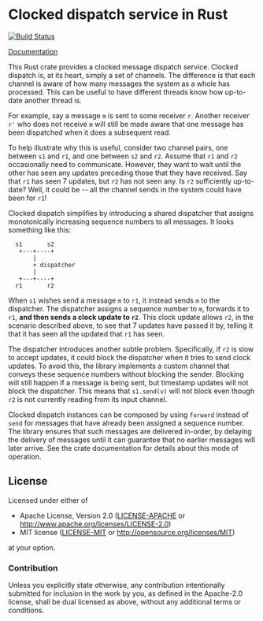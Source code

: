 # Clocked dispatch service in Rust

[![Build Status](https://travis-ci.org/jonhoo/clocked-dispatch.svg?branch=master)](https://travis-ci.org/jonhoo/clocked-dispatch)

[Documentation](https://jon.tsp.io/crates/clocked_dispatch)

This Rust crate provides a clocked message dispatch service. Clocked
dispatch is, at its heart, simply a set of channels. The difference is
that each channel is aware of how many messages the system as a whole
has processed. This can be useful to have different threads know how
up-to-date another thread is.

For example, say a message `m` is sent to some receiver `r`. Another
receiver `r'` who does not receive `m` will still be made aware that one
message has been dispatched when it does a subsequent read.

To help illustrate why this is useful, consider two channel pairs, one
between `s1` and `r1`, and one between `s2` and `r2`. Assume that `r1`
and `r2` occasionally need to communicate. However, they want to wait
until the other has seen any updates preceding those that they have
received. Say that `r1` has seen 7 updates, but `r2` has not seen any.
Is `r2` sufficiently up-to-date? Well, it could be -- all the channel
sends in the system could have been for `r1`!

Clocked dispatch simplifies by introducing a shared dispatcher that
assigns monotonically increasing sequence numbers to all messages. It
looks something like this:

```
  s1       s2
   +---+----+
       |
       + dispatcher
       |
   +---+----+
  r1       r2
```

When `s1` wishes send a message `m` to `r1`, it instead sends `m` to the
dispatcher. The dispatcher assigns a sequence number to `m`, forwards it
to `r1`, **and then sends a clock update to `r2`**. This clock update
allows `r2`, in the scenario described above, to see that 7 updates have
passed it by, telling it that it has seen all the updated that `r1` has
seen.

The dispatcher introduces another subtle problem. Specifically, if `r2`
is slow to accept updates, it could block the dispatcher when it tries
to send clock updates. To avoid this, the library implements a custom
channel that conveys these sequence numbers without blocking the sender.
Blocking will still happen if a message is being sent, but timestamp
updates will not block the dispatcher. This means that `s1.send(v)` will
not block even though `r2` is not currently reading from its input
channel.

Clocked dispatch instances can be composed by using `forward` instead of
`send` for messages that have already been assigned a sequence number.
The library ensures that such messages are delivered in-order, by
delaying the delivery of messages until it can guarantee that no earlier
messages will later arrive. See the crate documentation for details
about this mode of operation.

## License

Licensed under either of

* Apache License, Version 2.0 ([LICENSE-APACHE](LICENSE-APACHE) or http://www.apache.org/licenses/LICENSE-2.0)
* MIT license ([LICENSE-MIT](LICENSE-MIT) or http://opensource.org/licenses/MIT)

at your option.

### Contribution

Unless you explicitly state otherwise, any contribution intentionally
submitted for inclusion in the work by you, as defined in the Apache-2.0
license, shall be dual licensed as above, without any additional terms
or conditions.
